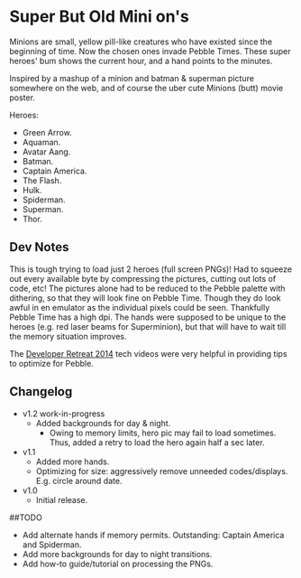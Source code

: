 Super But Old Mini on's
=======================
Minions are small, yellow pill-like creatures who have existed since the beginning of time. Now the chosen ones invade Pebble Times.
These super heroes' bum shows the current hour, and a hand points to the minutes.

Inspired by a mashup of a minion and batman & superman picture somewhere on the web, and of course the uber cute Minions (butt) movie poster.

Heroes:
* Green Arrow.
* Aquaman.
* Avatar Aang.
* Batman.
* Captain America.
* The Flash.
* Hulk.
* Spiderman.
* Superman.
* Thor.

## Dev Notes
This is tough trying to load just 2 heroes (full screen PNGs)! Had to squeeze out every available byte by compressing the pictures, cutting out lots of code, etc!
The pictures alone had to be reduced to the Pebble palette with dithering, so that they will look fine on Pebble Time. Though they do look awful in en emulator as the individual pixels could be seen. Thankfully Pebble Time has a high dpi.
The hands were supposed to be unique to the heroes (e.g. red laser beams for Superminion), but that will have to wait till the memory situation improves.

The [Developer Retreat 2014](http://developer.getpebble.com/community/events/developer-retreat-2014/) tech videos were very helpful in providing tips to optimize for Pebble.

## Changelog
* v1.2 work-in-progress
  * Added backgrounds for day & night.
    * Owing to memory limits, hero pic may fail to load sometimes. Thus, added a retry to load the hero again half a sec later.
* v1.1
  * Added more hands.
  * Optimizing for size: aggressively remove unneeded codes/displays. E.g. circle around date.
* v1.0
  * Initial release.
 
##TODO
* Add alternate hands if memory permits. Outstanding: Captain America and Spiderman.
* Add more backgrounds for day to night transitions.
* Add how-to guide/tutorial on processing the PNGs.
